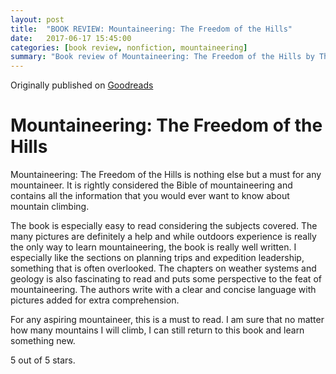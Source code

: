 ```yaml
---
layout: post
title:  "BOOK REVIEW: Mountaineering: The Freedom of the Hills"
date:   2017-06-17 15:45:00
categories: [book review, nonfiction, mountaineering]
summary: "Book review of Mountaineering: The Freedom of the Hills by The Mountaineers"
---
```

Originally published on [Goodreads](https://www.goodreads.com/review/show/2031988869)

# Mountaineering: The Freedom of the Hills
Mountaineering: The Freedom of the Hills is nothing else but a must for any mountaineer. It is rightly considered the Bible of mountaineering and contains all the information that you would ever want to know about mountain climbing.

The book is especially easy to read considering the subjects covered. The many pictures are definitely a help and while outdoors experience is really the only way to learn mountaineering, the book is really well written. I especially like the sections on planning trips and expedition leadership, something that is often overlooked. The chapters on weather systems and geology is also fascinating to read and puts some perspective to the feat of mountaineering. The authors write with a clear and concise language with pictures added for extra comprehension.

For any aspiring mountaineer, this is a must to read. I am sure that no matter how many mountains I will climb, I can still return to this book and learn something new.

5 out of 5 stars.